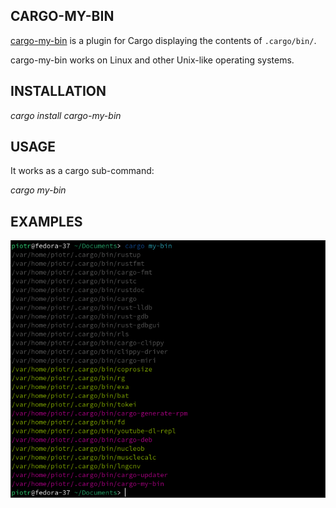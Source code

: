 ## CARGO-MY-BIN

[cargo-my-bin](https://github.com/piotrbajdek/cargo-my-bin) is a plugin for Cargo displaying the contents of `.cargo/bin/`.

cargo-my-bin works on Linux and other Unix-like operating systems.

## INSTALLATION

_cargo install cargo-my-bin_

## USAGE

It works as a cargo sub-command:

_cargo my-bin_

## EXAMPLES

![example-image-1](https://github.com/piotrbajdek/cargo-my-bin/blob/main/docs/images/example-image-1.png?raw=true)
